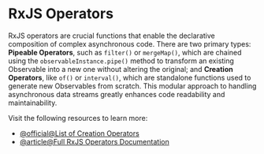 # RxJS Operators

RxJS operators are crucial functions that enable the declarative composition of complex asynchronous code. There are two primary types: **Pipeable Operators**, such as `filter()` or `mergeMap()`, which are chained using the `observableInstance.pipe()` method to transform an existing Observable into a new one without altering the original; and **Creation Operators**, like `of()` or `interval()`, which are standalone functions used to generate new Observables from scratch. This modular approach to handling asynchronous data streams greatly enhances code readability and maintainability.

Visit the following resources to learn more:

- [@official@List of Creation Operators](https://www.learnrxjs.io/learn-rxjs/operators/creation)
- [@article@Full RxJS Operators Documentation](https://www.learnrxjs.io/learn-rxjs/operators/)
